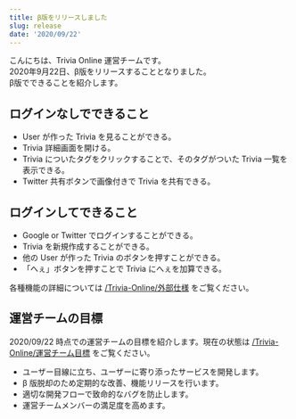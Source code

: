 ```yaml
---
title: β版をリリースしました
slug: release
date: '2020/09/22'
---
```

こんにちは、Trivia Online 運営チームです。  
2020年9月22日、β版をリリースすることとなりました。  
β版でできることを紹介します。  

## ログインなしでできること

- User が作った Trivia を見ることができる。
- Trivia 詳細画面を開ける。
- Trivia についたタグをクリックすることで、そのタグがついた Trivia 一覧を表示できる。
- Twitter 共有ボタンで画像付きで Trivia を共有できる。

## ログインしてできること

- Google or Twitter でログインすることができる。
- Trivia を新規作成することができる。
- 他の User が作った Trivia のボタンを押すことができる。
- 「へぇ」ボタンを押すことで Trivia にへぇを加算できる。

各種機能の詳細については [/Trivia-Online/外部仕様](https://itizawa-tech.growi.cloud/5f6743ba08a03a0048950df0) をご覧ください。

## 運営チームの目標

2020/09/22 時点での運営チームの目標を紹介します。現在の状態は [/Trivia-Online/運営チーム目標](https://itizawa-tech.growi.cloud/5f6801c9d7d2f70048dd7ebd) をご覧ください。

- ユーザー目線に立ち、ユーザーに寄り添ったサービスを開発します。
- β 版脱却のため定期的な改善、機能リリースを行います。
- 適切な開発フローで致命的なバグを防止します。
- 運営チームメンバーの満足度を高めます。
